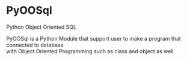 # PyOOSql
Python Object Oriented SQL

PyOOSql is a Python Module that support user to make a program that connected to database <br/>
with Object Oriented Programming such as class and object as well
